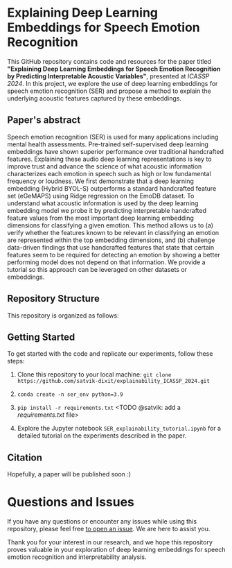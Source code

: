 # Explaining Deep Learning Embeddings for Speech Emotion Recognition
This GitHub repository contains code and resources for the paper titled **"Explaining Deep Learning Embeddings for Speech Emotion Recognition by Predicting Interpretable Acoustic Variables"**, presented at _ICASSP 2024_. In this project, we explore the use of deep learning embeddings for speech emotion recognition (SER) and propose a method to explain the underlying acoustic features captured by these embeddings.

## Paper's abstract
Speech emotion recognition (SER) is used for many applications including mental health assessments. Pre-trained self-supervised deep learning embeddings have shown superior performance over traditional handcrafted features. Explaining these audio deep learning representations is key to improve trust and advance the science of what acoustic information characterizes each emotion in speech such as high or low fundamental frequency or loudness. We first demonstrate that a deep learning embedding (Hybrid BYOL-S) outperforms a standard handcrafted feature set (eGeMAPS) using Ridge regression on the EmoDB dataset. To understand what acoustic information is used by the deep learning embedding model we probe it by predicting interpretable handcrafted feature values from the most important deep learning embedding dimensions for classifying a given emotion. This method allows us to (a) verify whether the features known to be relevant in classifying an emotion are represented within the top embedding dimensions, and (b) challenge data-driven findings that use handcrafted features that state that certain features seem to be required for detecting an emotion by showing a better performing model does not depend on that information. We provide a tutorial so this approach can be leveraged on other datasets or embeddings. 

## Repository Structure
This repository is organized as follows: 
<TODO>

## Getting Started
To get started with the code and replicate our experiments, follow these steps:


1. Clone this repository to your local machine: ``` git clone https://github.com/satvik-dixit/explainability_ICASSP_2024.git ```

2. ``` conda create -n ser_env python=3.9 ```

3. ``` pip install -r requirements.txt ``` <TODO @satvik: add a _requirements.txt_ file>

4. Explore the Jupyter notebook ```SER_explainability_tutorial.ipynb``` for a detailed tutorial on the experiments described in the paper. 

## Citation
Hopefully, a paper will be published soon :) 

# Questions and Issues
If you have any questions or encounter any issues while using this repository, please feel free [to open an issue](https://github.com/satvik-dixit/explainability_ICASSP_2024/issues). We are here to assist you.

Thank you for your interest in our research, and we hope this repository proves valuable in your exploration of deep learning embeddings for speech emotion recognition and interpretability analysis.
